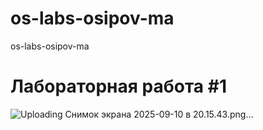 # os-labs-osipov-ma
os-labs-osipov-ma
# Лабораторная работа #1

![Uploading Снимок экрана 2025-09-10 в 20.15.43.png…]()
